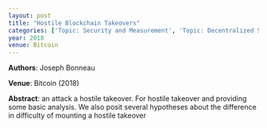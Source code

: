 ```yaml
---
layout: post
title: "Hostile Blockchain Takeovers"
categories: ['Topic: Security and Measurement', 'Topic: Decentralized Systems', '2018', 'Venue: Bitcoin']
year: 2018
venue: Bitcoin
---
```

**Authors**: Joseph Bonneau

**Venue**: Bitcoin (2018)

**Abstract**: an attack a hostile takeover. For  hostile takeover and providing some basic analysis. We  also posit several hypotheses about the difference in difficulty of mounting a hostile takeover
